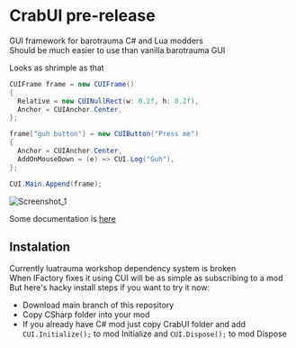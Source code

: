 # CrabUI pre-release

GUI framework for barotrauma C# and Lua modders  
Should be much easier to use than vanilla barotrauma GUI

Looks as shrimple as that
```C#
CUIFrame frame = new CUIFrame()
{
  Relative = new CUINullRect(w: 0.2f, h: 0.2f),
  Anchor = CUIAnchor.Center,
};

frame["guh button"] = new CUIButton("Press me")
{
  Anchor = CUIAnchor.Center,
  AddOnMouseDown = (e) => CUI.Log("Guh"),
};

CUI.Main.Append(frame);
```
![Screenshot_1](https://github.com/user-attachments/assets/91791edd-5b3d-48b0-a6f4-46f60d86f95f)

Some documentation is [here](https://somerandomnoobkekeke.github.io/CrabUI/index.html)

## Instalation

Currently luatrauma workshop dependency system is broken  
When IFactory fixes it using CUI will be as simple as subscribing to a mod  
But here's hacky install steps if you want to try it now:
- Download main branch of this repository
- Copy CSharp folder into your mod
- If you already have C# mod just copy CrabUI folder and add `CUI.Initialize();` to mod Initialize and `CUI.Dispose();` to mod Dispose
